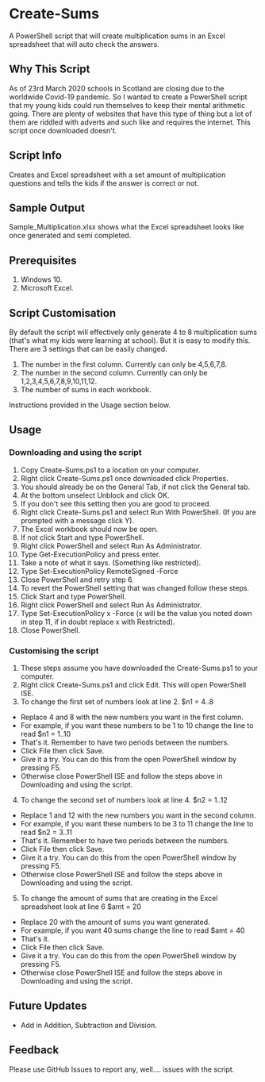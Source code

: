 # Create-Sums
A PowerShell script that will create multiplication sums in an Excel spreadsheet that will auto check the answers.

## Why This Script

As of 23rd March 2020 schools in Scotland are closing due to the worldwide Covid-19 pandemic. So I wanted to create a PowerShell script that my young kids could run themselves to keep their mental arithmetic going. There are plenty of websites that have this type of thing but a lot of them are riddled with adverts and such like and requires the internet. This script once downloaded doesn't. 

## Script Info

Creates and Excel spreadsheet with a set amount of multiplication questions and tells the kids if the answer is correct or not.

## Sample Output

Sample_Multiplication.xlsx shows what the Excel spreadsheet looks like once generated and semi completed. 

## Prerequisites

1. Windows 10.
2. Microsoft Excel.

## Script Customisation
By default the script will effectively only generate 4 to 8 multiplication sums (that's what my kids were learning at school). But it is easy to modify this. There are 3 settings that can be easily changed. 

1. The number in the first column. Currently can only be 4,5,6,7,8.
2. The number in the second column. Currently can only be 1,2,3,4,5,6,7,8,9,10,11,12.
3. The number of sums in each workbook. 

Instructions provided in the Usage section below.

## Usage

### Downloading and using the script

1. Copy Create-Sums.ps1 to a location on your computer. 
2. Right click Create-Sums.ps1 once downloaded click Properties.
3. You should already be on the General Tab, if not click the General tab.
4. At the bottom unselect Unblock and click OK.
5. If you don't see this setting then you are good to proceed.
6. Right click Create-Sums.ps1 and select Run With PowerShell. (If you are prompted with a message click Y).
7. The Excel workbook should now be open.
8. If not click Start and type PowerShell.
9. Right click PowerShell and select Run As Administrator.
10. Type Get-ExecutionPolicy and press enter.
11. Take a note of what it says. (Something like restricted).
12. Type Set-ExecutionPolicy RemoteSigned -Force
13. Close PowerShell and retry step 6. 
14. To revert the PowerShell setting that was changed follow these steps.
15. Click Start and type PowerShell.
16. Right click PowerShell and select Run As Administrator.
17. Type Set-ExecutionPolicy x -Force (x will be the value you noted down in step 11, if in doubt replace x with Restricted).
18. Close PowerShell.

### Customising the script

1. These steps assume you have downloaded the Create-Sums.ps1 to your computer.
2. Right click Create-Sums.ps1 and click Edit. This will open PowerShell ISE.
3. To change the first set of numbers look at line 2. $n1 = 4..8
  - Replace 4 and 8 with the new numbers you want in the first column.
  - For example, if you want these numbers to be 1 to 10 change the line to read $n1 = 1..10
  - That's it. Remember to have two periods between the numbers. 
  - Click File then click Save.
  - Give it a try. You can do this from the open PowerShell window by pressing F5. 
  - Otherwise close PowerShell ISE and follow the steps above in Downloading and using the script.
4. To change the second set of numbers look at line 4. $n2 = 1..12
  - Replace 1 and 12 with the new numbers you want in the second column.
  - For example, if you want these numbers to be 3 to 11 change the line to read $n2 = 3..11
  - That's it. Remember to have two periods between the numbers. 
  - Click File then click Save.
  - Give it a try. You can do this from the open PowerShell window by pressing F5. 
  - Otherwise close PowerShell ISE and follow the steps above in Downloading and using the script.
5. To change the amount of sums that are creating in the Excel spreadsheet look at line 6 $amt = 20
  - Replace 20 with the amount of sums you want generated.
  - For example, if you want 40 sums change the line to read $amt = 40
  - That's it.
  - Click File then click Save.
  - Give it a try. You can do this from the open PowerShell window by pressing F5. 
  - Otherwise close PowerShell ISE and follow the steps above in Downloading and using the script.
  
## Future Updates

- Add in Addition, Subtraction and Division. 

## Feedback

Please use GitHub Issues to report any, well.... issues with the script.

